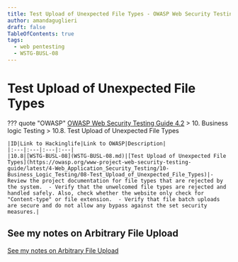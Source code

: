 ```yaml
---
title: Test Upload of Unexpected File Types - OWASP Web Security Testing Guide 
author: amandaguglieri
draft: false
TableOfContents: true
tags:
  - web pentesting
  - WSTG-BUSL-08
---
```

# Test Upload of Unexpected File Types

??? quote "OWASP"
	[OWASP Web Security Testing Guide 4.2](index.md) > 10. Business logic Testing > 10.8. Test Upload of Unexpected File Types 

	|ID|Link to Hackinglife|Link to OWASP|Description|
	|:---|:---|:---|:---|
	|10.8|[WSTG-BUSL-08](WSTG-BUSL-08.md)|[Test Upload of Unexpected File Types](https://owasp.org/www-project-web-security-testing-guide/latest/4-Web_Application_Security_Testing/10-Business_Logic_Testing/08-Test_Upload_of_Unexpected_File_Types)|- Review the project documentation for file types that are rejected by the system.  - Verify that the unwelcomed file types are rejected and handled safely. Also, check whether the website only check for "Content-type" or file extension.  - Verify that file batch uploads are secure and do not allow any bypass against the set security measures.|


## See my notes on Arbitrary File Upload

[See my notes on Arbitrary File Upload](../webexploitation/arbitrary-file-upload.md)

